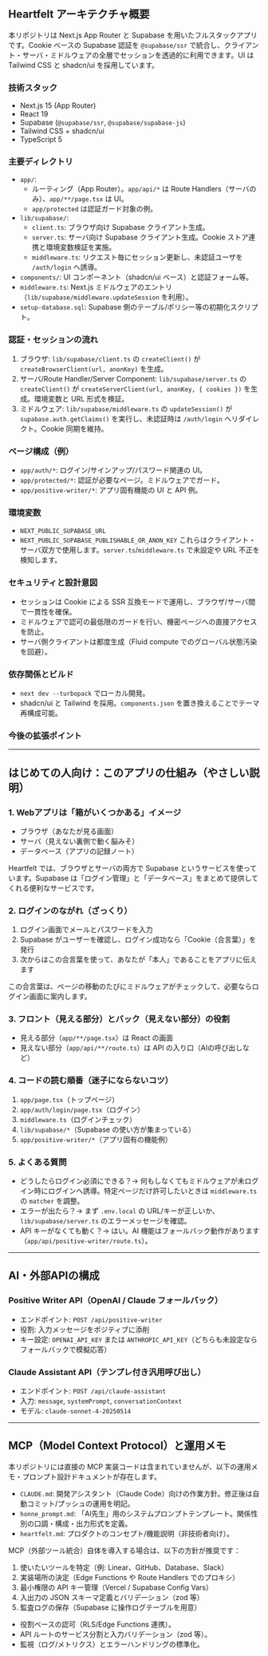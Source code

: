 ## Heartfelt アーキテクチャ概要

本リポジトリは Next.js App Router と Supabase を用いたフルスタックアプリです。Cookie ベースの Supabase 認証を `@supabase/ssr` で統合し、クライアント・サーバ・ミドルウェアの全層でセッションを透過的に利用できます。UI は Tailwind CSS と shadcn/ui を採用しています。

### 技術スタック
- Next.js 15 (App Router)
- React 19
- Supabase (`@supabase/ssr`, `@supabase/supabase-js`)
- Tailwind CSS + shadcn/ui
- TypeScript 5

### 主要ディレクトリ
- `app/`:
  - ルーティング（App Router）。`app/api/*` は Route Handlers（サーバのみ）、`app/**/page.tsx` は UI。
  - `app/protected` は認証ガード対象の例。
- `lib/supabase/`:
  - `client.ts`: ブラウザ向け Supabase クライアント生成。
  - `server.ts`: サーバ向け Supabase クライアント生成。Cookie ストア連携と環境変数検証を実施。
  - `middleware.ts`: リクエスト毎にセッション更新し、未認証ユーザを `/auth/login` へ誘導。
- `components/`: UI コンポーネント（shadcn/ui ベース）と認証フォーム等。
- `middleware.ts`: Next.js ミドルウェアのエントリ（`lib/supabase/middleware.updateSession` を利用）。
- `setup-database.sql`: Supabase 側のテーブル/ポリシー等の初期化スクリプト。

### 認証・セッションの流れ
1. ブラウザ: `lib/supabase/client.ts` の `createClient()` が `createBrowserClient(url, anonKey)` を生成。
2. サーバ/Route Handler/Server Component: `lib/supabase/server.ts` の `createClient()` が `createServerClient(url, anonKey, { cookies })` を生成。環境変数と URL 形式を検証。
3. ミドルウェア: `lib/supabase/middleware.ts` の `updateSession()` が `supabase.auth.getClaims()` を実行し、未認証時は `/auth/login` へリダイレクト。Cookie 同期を維持。

### ページ構成（例）
- `app/auth/*`: ログイン/サインアップ/パスワード関連の UI。
- `app/protected/*`: 認証が必要なページ。ミドルウェアでガード。
- `app/positive-writer/*`: アプリ固有機能の UI と API 例。

### 環境変数
- `NEXT_PUBLIC_SUPABASE_URL`
- `NEXT_PUBLIC_SUPABASE_PUBLISHABLE_OR_ANON_KEY`
これらはクライアント・サーバ双方で使用します。`server.ts`/`middleware.ts` で未設定や URL 不正を検知します。

### セキュリティと設計意図
- セッションは Cookie による SSR 互換モードで運用し、ブラウザ/サーバ間で一貫性を確保。
- ミドルウェアで認可の最低限のガードを行い、機密ページへの直接アクセスを防止。
- サーバ側クライアントは都度生成（Fluid compute でのグローバル状態汚染を回避）。

### 依存関係とビルド
- `next dev --turbopack` でローカル開発。
- shadcn/ui と Tailwind を採用。`components.json` を置き換えることでテーマ再構成可能。

### 今後の拡張ポイント
---

## はじめての人向け：このアプリの仕組み（やさしい説明）

### 1. Webアプリは「箱がいくつかある」イメージ
- ブラウザ（あなたが見る画面）
- サーバ（見えない裏側で動く脳みそ）
- データベース（アプリの記録ノート）

Heartfelt では、ブラウザとサーバの両方で Supabase というサービスを使っています。Supabase は「ログイン管理」と「データベース」をまとめて提供してくれる便利なサービスです。

### 2. ログインのながれ（ざっくり）
1. ログイン画面でメールとパスワードを入力
2. Supabase がユーザーを確認し、ログイン成功なら「Cookie（合言葉）」を発行
3. 次からはこの合言葉を使って、あなたが「本人」であることをアプリに伝えます

この合言葉は、ページの移動のたびにミドルウェアがチェックして、必要ならログイン画面に案内します。

### 3. フロント（見える部分）とバック（見えない部分）の役割
- 見える部分（`app/**/page.tsx`）は React の画面
- 見えない部分（`app/api/**/route.ts`）は API の入り口（AIの呼び出しなど）

### 4. コードの読む順番（迷子にならないコツ）
1. `app/page.tsx`（トップページ）
2. `app/auth/login/page.tsx`（ログイン）
3. `middleware.ts`（ログインチェック）
4. `lib/supabase/*`（Supabase の使い方が集まっている）
5. `app/positive-writer/*`（アプリ固有の機能例）

### 5. よくある質問
- どうしたらログイン必須にできる？→ 何もしなくてもミドルウェアが未ログイン時にログインへ誘導。特定ページだけ許可したいときは `middleware.ts` の `matcher` を調整。
- エラーが出たら？→ まず `.env.local` の URL/キーが正しいか、`lib/supabase/server.ts` のエラーメッセージを確認。
- API キーがなくても動く？→ はい。AI 機能はフォールバック動作があります（`app/api/positive-writer/route.ts`）。

---

## AI・外部APIの構成

### Positive Writer API（OpenAI / Claude フォールバック）
- エンドポイント: `POST /api/positive-writer`
- 役割: 入力メッセージをポジティブに添削
- キー設定: `OPENAI_API_KEY` または `ANTHROPIC_API_KEY`（どちらも未設定ならフォールバックで模擬応答）

### Claude Assistant API（テンプレ付き汎用呼び出し）
- エンドポイント: `POST /api/claude-assistant`
- 入力: `message`, `systemPrompt`, `conversationContext`
- モデル: `claude-sonnet-4-20250514`

---

## MCP（Model Context Protocol）と運用メモ

本リポジトリには直接の MCP 実装コードは含まれていませんが、以下の運用メモ・プロンプト設計ドキュメントが存在します。

- `CLAUDE.md`: 開発アシスタント（Claude Code）向けの作業方針。修正後は自動コミット/プッシュの運用を明記。
- `honne_prompt.md`: 「AI先生」用のシステムプロンプトテンプレート。関係性別の口調・構成・出力形式を定義。
- `heartfelt.md`: プロダクトのコンセプト/機能説明（非技術者向け）。

MCP（外部ツール統合）自体を導入する場合は、以下の方針が推奨です：
1. 使いたいツールを特定（例: Linear、GitHub、Database、Slack）
2. 実装場所の決定（Edge Functions や Route Handlers でのプロキシ）
3. 最小権限の API キー管理（Vercel / Supabase Config Vars）
4. 入出力の JSON スキーマ定義とバリデーション（zod 等）
5. 監査ログの保存（Supabase に操作ログテーブルを用意）

- 役割ベースの認可（RLS/Edge Functions 連携）。
- API ルートのサービス分割と入力バリデーション（zod 等）。
- 監視（ログ/メトリクス）とエラーハンドリングの標準化。


